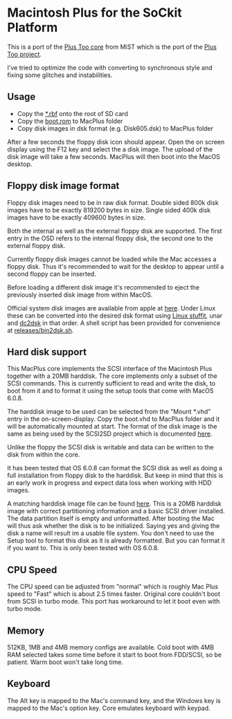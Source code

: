 # Macintosh Plus for the SoCkit Platform

This is a port of the [Plus Too core](https://github.com/mist-devel/mist-binaries/tree/master/cores/plus_too) from MiST which is the port of the [Plus Too project](http://www.bigmessowires.com/plus-too/).

I've tried to optimize the code with converting to synchronous style and fixing some glitches and instabilities.


## Usage

* Copy the [*.rbf](https://github.com/MiSTer-devel/MacPlus_MiSTer/tree/master/releases) onto the root of SD card
* Copy the [boot.rom](https://github.com/MiSTer-devel/MacPlus_MiSTer/tree/master/releases) to MacPlus folder
* Copy disk images in dsk format (e.g. Disk605.dsk) to MacPlus folder

After a few seconds the floppy disk icon should
appear. Open the on screen display using the F12 key and select the
a disk image. The upload of the disk image will take a few seconds. MacPlus will then boot into the MacOS desktop.

## Floppy disk image format

Floppy disk images need to be in raw disk format. Double sided 800k disk images have to be exactly 819200 bytes in size. Single sided 400k disk images have to be exactly 409600 bytes in size.

Both the internal as well as the external floppy disk are supported. The first entry in the OSD refers to the internal floppy disk, the second one to the external floppy disk.

Currently floppy disk images cannot be loaded while the Mac accesses a floppy disk. Thus it's recommended to wait for the desktop to appear until a second floppy can be inserted.

Before loading a different disk image it's recommended to eject the previously inserted disk image from within MacOS.

Official system disk images are available from apple at [here](https://web.archive.org/web/20141025043714/http://www.info.apple.com/support/oldersoftwarelist.html). Under Linux these can be converted into the desired dsk format using [Linux stuffit](http://web.archive.org/web/20060205025441/http://www.stuffit.com/downloads/files/stuffit520.611linux-i386.tar.gz), unar and [dc2dsk](http://www.bigmessowires.com/dc2dsk.c) in that order. A shell script has been provided for convenience at [releases/bin2dsk.sh](releases/bin2dsk.sh).

## Hard disk support

This MacPlus core implements the SCSI interface of the Macintosh Plus together with a 20MB harddisk. The core implements only a subset of the SCSI commands. This is currently sufficient to read and write the disk, to boot from it and to format it using the setup tools that come with MacOS 6.0.8.

The harddisk image to be used can be selected from the "Mount *.vhd" entry in the on-screen-display. Copy the boot.vhd to MacPlus folder and it will be automatically mounted at start. The format of the disk image is the same as being used by the SCSI2SD project which is documented [here](http://www.codesrc.com/mediawiki/index.php?title=HFSFromScratch).

Unlike the floppy the SCSI disk is writable and data can be written to the disk from within the core.

It has been tested that OS 6.0.8 can format the SCSI disk as well as doing a full installation from floppy disk to the harddisk. But keep in mind that this is an early work in progress and expect data loss when working with HDD images.

A matching harddisk image file can be found [here](https://github.com/MiSTer-devel/MacPlus_MiSTer/tree/master/releases). This is a 20MB harddisk image with correct partitioning information and a basic SCSI driver installed. The data partition itself is empty and unformatted. After booting the Mac will thus ask whether the disk is to be initialized. Saying yes and giving the disk a name will result im a usable file system. You don't need to use the Setup tool to format this disk as it is already formatted. But you can format it if you want to. This is only been tested with OS 6.0.8.

## CPU Speed

The CPU speed can be adjusted from "normal" which is roughly Mac Plus speed to "Fast" which is about 2.5 times faster. Original core couldn't boot from SCSI in turbo mode. This port has workaround to let it boot even with turbo mode.

## Memory

512KB, 1MB and 4MB memory configs are available. Cold boot with 4MB RAM selected takes some time before it start to boot from FDD/SCSI, so be patient. Warm boot won't take long time.

## Keyboard
The Alt key is mapped to the Mac's command key, and the Windows key is mapped to the Mac's option key. Core emulates keyboard with keypad.
